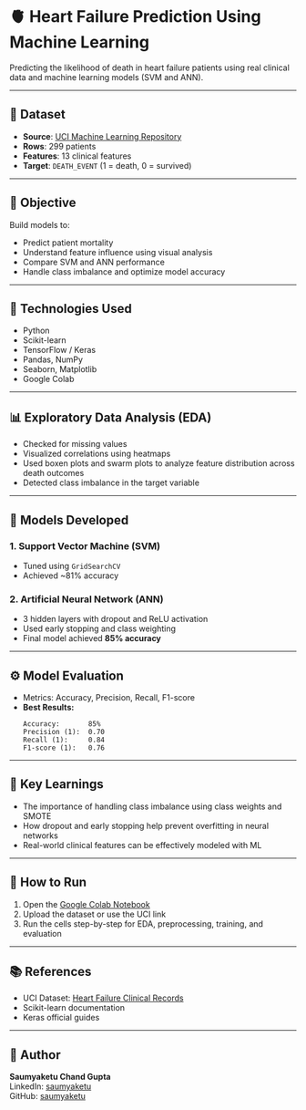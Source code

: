 
# 🫀 Heart Failure Prediction Using Machine Learning

Predicting the likelihood of death in heart failure patients using real clinical data and machine learning models (SVM and ANN).

---

## 📁 Dataset

- **Source**: [UCI Machine Learning Repository](https://archive.ics.uci.edu/ml/datasets/Heart+failure+clinical+records)
- **Rows**: 299 patients  
- **Features**: 13 clinical features  
- **Target**: `DEATH_EVENT` (1 = death, 0 = survived)

---

## 🚀 Objective

Build models to:
- Predict patient mortality
- Understand feature influence using visual analysis
- Compare SVM and ANN performance
- Handle class imbalance and optimize model accuracy

---

## 🧪 Technologies Used

- Python
- Scikit-learn
- TensorFlow / Keras
- Pandas, NumPy
- Seaborn, Matplotlib
- Google Colab

---

## 📊 Exploratory Data Analysis (EDA)

- Checked for missing values
- Visualized correlations using heatmaps
- Used boxen plots and swarm plots to analyze feature distribution across death outcomes
- Detected class imbalance in the target variable

---

## 🧠 Models Developed

### 1. Support Vector Machine (SVM)
- Tuned using `GridSearchCV`
- Achieved ~81% accuracy

### 2. Artificial Neural Network (ANN)
- 3 hidden layers with dropout and ReLU activation
- Used early stopping and class weighting
- Final model achieved **85% accuracy**

---

## ⚙️ Model Evaluation

- Metrics: Accuracy, Precision, Recall, F1-score
- **Best Results:**
  ```
  Accuracy:       85%
  Precision (1):  0.70
  Recall (1):     0.84
  F1-score (1):   0.76
  ```

---

## 🧠 Key Learnings

- The importance of handling class imbalance using class weights and SMOTE
- How dropout and early stopping help prevent overfitting in neural networks
- Real-world clinical features can be effectively modeled with ML

---

## 📎 How to Run

1. Open the [Google Colab Notebook](https://colab.research.google.com/drive/17sSitKasq8sPt-Rb3YXEnwQSYedTBJ2p)
2. Upload the dataset or use the UCI link
3. Run the cells step-by-step for EDA, preprocessing, training, and evaluation

---

## 📚 References

- UCI Dataset: [Heart Failure Clinical Records](https://archive.ics.uci.edu/ml/datasets/Heart+failure+clinical+records)
- Scikit-learn documentation
- Keras official guides

---

## 👤 Author

**Saumyaketu Chand Gupta**  
LinkedIn: [saumyaketu](https://www.linkedin.com/in/saumyaketu/)  
GitHub: [saumyaketu](https://github.com/Saumyaketu)
